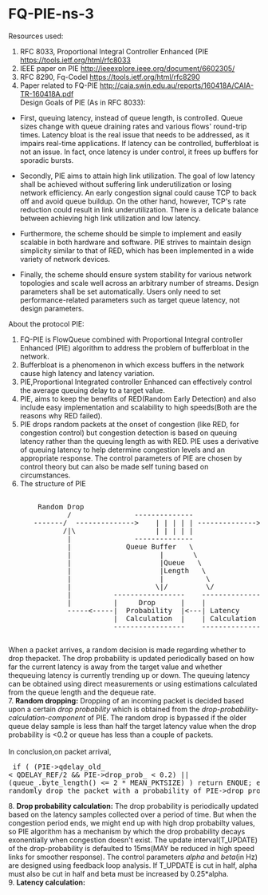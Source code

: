 # FQ-PIE-ns-3


Resources used:
  1. RFC 8033, Proportional Integral Controller Enhanced (PIE  https://tools.ietf.org/html/rfc8033 
  2. IEEE paper on PIE http://ieeexplore.ieee.org/document/6602305/
  3. RFC 8290, Fq-Codel https://tools.ietf.org/html/rfc8290
  4. Paper related  to FQ-PIE http://caia.swin.edu.au/reports/160418A/CAIA-TR-160418A.pdf    
Design Goals of PIE (As in RFC 8033):

  *  First, queuing latency, instead of queue length, is controlled.
      Queue sizes change with queue draining rates and various flows'
      round-trip times.  Latency bloat is the real issue that needs to
      be addressed, as it impairs real-time applications.  If latency
      can be controlled, bufferbloat is not an issue.  In fact, once
      latency is under control, it frees up buffers for sporadic bursts.

   *  Secondly, PIE aims to attain high link utilization.  The goal of
      low latency shall be achieved without suffering link
      underutilization or losing network efficiency.  An early
      congestion signal could cause TCP to back off and avoid queue
      buildup.  On the other hand, however, TCP's rate reduction could
      result in link underutilization.  There is a delicate balance
      between achieving high link utilization and low latency.

   *  Furthermore, the scheme should be simple to implement and easily
      scalable in both hardware and software.  PIE strives to maintain
      design simplicity similar to that of RED, which has been
      implemented in a wide variety of network devices.

   *  Finally, the scheme should ensure system stability for various
      network topologies and scale well across an arbitrary number of
      streams.  Design parameters shall be set automatically.  Users
      only need to set performance-related parameters such as target
      queue latency, not design parameters.
      
About the protocol PIE: 
  1. FQ-PIE is FlowQueue combined with Proportional Integral controller Enhanced (PIE) algorithm to address the problem of bufferbloat in the network. 
  2. Bufferbloat is a phenomenon in which excess buffers in the network cause high latency and latency variation. 
  3. PIE,Proportional Integrated controller Enhanced can effectively control the average queuing delay to a target value.
  4. PIE, aims to keep the benefits of RED(Random Early Detection) and also include easy implementation and scalability to high speeds(Both are the reasons why RED failed).
  5. PIE drops random packets at the onset of congestion (like RED, for congestion control) but congestion detection is based on queuing latency rather than the queuing length as with RED. PIE uses a derivative of queuing latency to help determine congestion levels and an appropriate response. The control parameters of PIE are chosen by control theory but can also be made self tuning based on circumstances.  
  6. The structure of PIE  
  
  <pre>
  
       Random Drop
              /               --------------
      -------/  -------------->    | | | | | -------------->
             /|\                   | | | | |
              |               --------------
              |             Queue Buffer   \
              |                     |       \
              |                     |Queue   \
              |                     |Length   \
              |                     |          \
              |                    \|/         \/
              |          -----------------    -------------------
              |          |     Drop      |    |                 |
              -----<-----|  Probability  |<---| Latency         |
                         |  Calculation  |    | Calculation     |
                         -----------------    -------------------
  </pre>
  
  When a packet arrives, a random decision is made regarding whether to drop thepacket.  The drop probability is updated periodically based on how far the current latency is away from the target value and whether thequeuing latency is currently trending up or down.  The queuing latency can be obtained using direct measurements or using estimations calculated from the queue length and the dequeue rate.  
  7. **Random dropping:** Dropping of an incoming packet is decided based upon a certain _drop probability_ which is obtained from the _drop-probability-calculation-component_ of PIE. The random drop is bypassed if the older queue delay sample is less than half the target latency value when the drop probability is <0.2 or queue has less than a couple of packets.  
    <br>In conclusion,on packet arrival,
        <pre>
        if ( (PIE->qdelay_old_ < QDELAY_REF/2 && PIE->drop_prob_ < 0.2)
            || (queue_.byte_length() <= 2 * MEAN_PKTSIZE) )
                return ENQUE;
      else
         randomly drop the packet with a probability of
         PIE->drop_prob_.
         </pre>
  8. **Drop probability calculation:** The drop probability is periodically updated based on the latency samples collected over a period of time. But when the congestion period ends, we might end up with high drop probabilty values, so PIE algorithm has a mechanism by which the drop probability decays exonentially when congestion doesn't exist. The update interval(T_UPDATE) of the drop-probability is defaulted to 15ms(MAY be reduced in high speed links for smoother response). 
      The control parameters _alpha_ and _beta_(in Hz) are designed using feedback loop analysis. If T_UPDATE is cut in half, alpha must also be cut in half and beta must be increased by 0.25*alpha.   
   9. **Latency calculation:**
